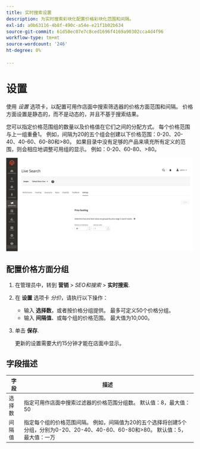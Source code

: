 ```yaml
---
title: 实时搜索设置
description: 为实时搜索彩块化配置价格彩块化范围和间隔。
exl-id: a0b63116-4b8f-490c-a54e-e21f1b02b634
source-git-commit: 61d50ec07e7c8ced1696f4169a90302cca4d4f96
workflow-type: tm+mt
source-wordcount: '246'
ht-degree: 0%

---
```


# 设置

使用 *设置* 选项卡，以配置可用作店面中搜索筛选器的价格方面范围和间隔。 价格方面设置是静态的，而不是动态的，并且不基于搜索结果。

您可以指定价格范围组的数量以及价格值在它们之间的分配方式。 每个价格范围与上一组重叠1。 例如，间隔为20的五个组会创建以下价格范围：0-20、20-40、40-60、60-80和>80。 如果目录中没有足够的产品来填充所有定义的范围，则会相应地调整可用组的显示。 例如：0-20、60-80、>80。

![设置](assets/settings.png)

## 配置价格方面分组

1. 在管理员中，转到 **营销** > *SEO和搜索* > **实时搜索**.
1. 在 **设置** 选项卡 *分价*，请执行以下操作：
   * 输入 **选择数**，或者按价格分组提供。 最多可定义50个价格分组。
   * 输入 **间隔值**、或每个组的价格范围。 最大值为10,000。
1. 单击 **保存**.

   更新的设置需要大约15分钟才能在店面中显示。

## 字段描述

| 字段 | 描述 |
|--- |--- |
| 选择数 | 指定可用作店面中搜索过滤器的价格范围分组数。 默认值：8，最大值：50 |
| 间隔值 | 指定每个组的价格范围间隔。 例如，间隔值为20的五个选择将创建5个分组，分别为0-20、20-40、40-60、60-80和>80。 默认值：5，最大值：一万 |
